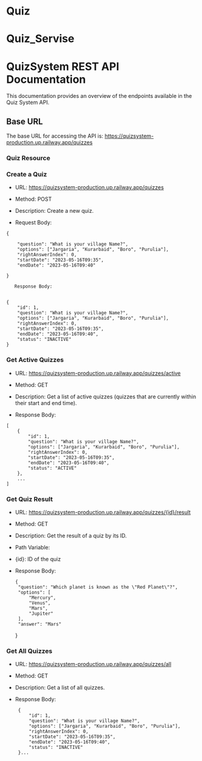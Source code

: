 # Quiz
# Quiz_Servise

#  QuizSystem  REST API Documentation
This documentation provides an overview of the endpoints available in the  Quiz System API.

## Base URL
The base URL for accessing the API is: https://quizsystem-production.up.railway.app/quizzes
### Quiz Resource
### Create a Quiz
   - URL: https://quizsystem-production.up.railway.app/quizzes

   - Method: POST

   - Description: Create a new quiz.

   - Request Body:


    {

        "question": "What is your village Name?",
        "options": ["Jargaria", "Kurarbaid", "Boro", "Purulia"],
        "rightAnswerIndex": 0,
        "startDate": "2023-05-16T09:35",
        "endDate": "2023-05-16T09:40"

    }

       Response Body:


    {
        "id": 1,
        "question": "What is your village Name?",
        "options": ["Jargaria", "Kurarbaid", "Boro", "Purulia"],
        "rightAnswerIndex": 0,
        "startDate": "2023-05-16T09:35",
        "endDate": "2023-05-16T09:40",
        "status": "INACTIVE"
    }
 ###  Get Active Quizzes
   - URL: https://quizsystem-production.up.railway.app/quizzes/active

   - Method: GET

   - Description: Get a list of active quizzes (quizzes that are currently within their start and end time).

   - Response Body:


    [
        {
            "id": 1,
            "question": "What is your village Name?",
            "options": ["Jargaria", "Kurarbaid", "Boro", "Purulia"],
            "rightAnswerIndex": 0,
            "startDate": "2023-05-16T09:35",
            "endDate": "2023-05-16T09:40",
            "status": "ACTIVE"
        },
        ...
    ]
   ### Get Quiz Result
   -  URL: https://quizsystem-production.up.railway.app/quizzes/{id}/result

   -  Method: GET

   - Description: Get the result of a quiz by its ID.

   - Path Variable:

   - {id}: ID of the quiz
   - Response Body:

         {
          "question": "Which planet is known as the \"Red Planet\"?",
          "options": [
              "Mercury",
              "Venus",
              "Mars",
              "Jupiter"
          ],
          "answer": "Mars"
      }
### Get All Quizzes
   - URL: https://quizsystem-production.up.railway.app/quizzes/all

   - Method: GET

   - Description: Get a list of all quizzes.

   - Response Body:
    
          {
              "id": 1,
              "question": "What is your village Name?",
              "options": ["Jargaria", "Kurarbaid", "Boro", "Purulia"],
              "rightAnswerIndex": 0,
              "startDate": "2023-05-16T09:35",
              "endDate": "2023-05-16T09:40",
              "status": "INACTIVE"
          }...
        

